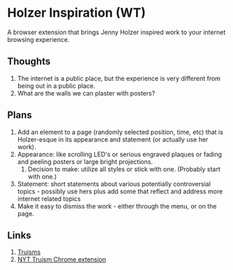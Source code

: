 # Holzer Inspiration (WT)

A browser extension that brings Jenny Holzer inspired work to your internet browsing experience.

## Thoughts

1. The internet is a public place, but the experience is very different from being out in a public place.
1. What are the walls we can plaster with posters? 


## Plans
1. Add an element to a page (randomly selected position, time, etc) that is Holzer-esque in its appearance and statement (or actually use her work).
1. Appearance: like scrolling LED's or serious engraved plaques or fading and peeling posters or large bright projections.
    1. Decision to make: utilize all styles or stick with one. (Probably start with one.)
1. Statement: short statements about various potentially controversial topics - possibly use hers plus add some that reflect and address more internet related topics
1. Make it easy to dismiss the work - either through the menu, or on the page.


## Links
1. [Truisms](https://www.cs.utexas.edu/~field/holzer/truisms.txt)
1. [NYT Truism Chrome extension](https://chrome.google.com/webstore/detail/nyt-truisms/pcjebhpmepeeealniobkfdijobckjgoa)